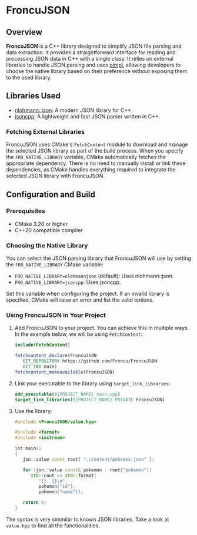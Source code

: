 # FroncuJSON

## Overview

**FroncuJSON** is a C++ library designed to simplify JSON file parsing and data extraction. It provides a straightforward interface for reading and processing JSON data in C++ with a single class. It relies on external libraries to handle JSON parsing and uses [pimpl](https://en.cppreference.com/w/cpp/language/pimpl), allowing developers to choose the native library based on their preference without exposing them to the used library.

## Libraries Used

- [nlohmann::json](https://github.com/nlohmann/json): A modern JSON library for C++.
- [jsoncpp](https://github.com/open-source-parsers/jsoncpp): A lightweight and fast JSON parser written in C++.

### Fetching External Libraries

FroncuJSON uses CMake's `FetchContent` module to download and manage the selected JSON library as part of the build process. When you specify the `FRO_NATIVE_LIBRARY` variable, CMake automatically fetches the appropriate dependency. There is no need to manually install or link these dependencies, as CMake handles everything required to integrate the selected JSON library with FroncuJSON.

## Configuration and Build

### Prerequisites

- CMake 3.20 or higher
- C++20 compatible compiler

### Choosing the Native Library

You can select the JSON parsing library that FroncuJSON will use by setting the `FRO_NATIVE_LIBRARY` CMake variable:

- `FRO_NATIVE_LIBRARY=nlohmannjson` (default): Uses nlohmann::json.
- `FRO_NATIVE_LIBRARY=jsoncpp`: Uses jsoncpp.

Set this variable when configuring the project. If an invalid library is specified, CMake will raise an error and list the valid options.

### Using FroncuJSON in Your Project

1. Add FroncuJSON to your project. You can achieve this in multiple ways. In the example below, we will be using `FetchContent`:
   
   ```cmake
   include(FetchContent)
   
   fetchcontent_declare(FroncuJSON
      GIT_REPOSITORY https://github.com/Froncu/FroncuJSON
      GIT_TAG main)
   fetchcontent_makeavailable(FroncuJSON)
   ```

2. Link your executable to the library using `target_link_libraries`:
   
   ```cmake
   add_executable(${PROJECT_NAME} main.cpp)
   target_link_libraries(${PROJECT_NAME} PRIVATE FroncuJSON)
   ```

3. Use the library:
   
   ```cpp
   #include <FroncuJSON/value.hpp>
   
   #include <format>
   #include <iostream>
   
   int main()
   {
      jsn::value const root{ "./content/pokedex.json" };
   
      for (jsn::value const& pokemon : root["pokemon"])
         std::cout << std::format(
            "{}. {}\n",
            pokemon["id"],
            pokemon["name"]);
   
      return 0;
   }
   ```

The syntax is very simmilar to known JSON libraries. Take a look at `value.hpp` to find all the functionalities.
